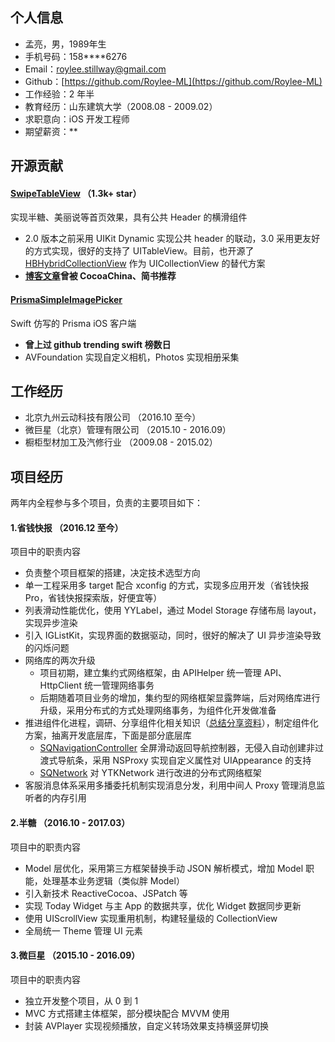 ## 个人信息

* 孟亮，男，1989年生
* 手机号码：158****6276
* Email：[roylee.stillway@gmail.com](roylee.stillway@gmail.com)
* Github：[https://github.com/Roylee-ML](https://github.com/Roylee-ML)
* 工作经验：2 年半
* 教育经历：山东建筑大学（2008.08 - 2009.02）
* 求职意向：iOS 开发工程师
* 期望薪资：**

## 开源贡献

#### [SwipeTableView](https://github.com/Roylee-ML/SwipeTableView) **（1.3k+ star）**

实现半糖、美丽说等首页效果，具有公共 Header 的横滑组件

* 2.0 版本之前采用 UIKit Dynamic 实现公共 header 的联动，3.0 采用更友好的方式实现，很好的支持了 UITableView。目前，也开源了 [HBHybridCollectionView](https://github.com/Roylee-ML/HBHybridCollectionView) 作为 UICollectionView 的替代方案
* **[博客文章](http://error408.com/2016/07/14/SwipeTableView/)曾被 CocoaChina、简书推荐**

#### [PrismaSimpleImagePicker](https://github.com/Roylee-ML/PrismaSimpleImagePicker)

Swift 仿写的 Prisma iOS 客户端

* **曾上过 github trending swift 榜数日**
* AVFoundation 实现自定义相机，Photos 实现相册采集

## 工作经历 

* 北京九州云动科技有限公司 （2016.10 至今）
* 微巨星（北京）管理有限公司 （2015.10 - 2016.09）
* 橱柜型材加工及汽修行业 （2009.08 - 2015.02）

## 项目经历

两年内全程参与多个项⽬，负责的主要项⽬如下：

#### 1.省钱快报 （2016.12 至今）

项目中的职责内容

* 负责整个项目框架的搭建，决定技术选型方向
* 单一工程采用多 target 配合 xconfig 的方式，实现多应用开发（省钱快报 Pro，省钱快报探索版，好便宜等）
* 列表滑动性能优化，使用 YYLabel，通过 Model Storage 存储布局 layout，实现异步渲染
* 引入 IGListKit，实现界面的数据驱动，同时，很好的解决了 UI 异步渲染导致的闪烁问题
* 网络库的两次升级
	- 项目初期，建立集约式网络框架，由 APIHelper 统一管理 API、HttpClient 统一管理网络事务
	- 后期随着项目业务的增加，集约型的网络框架显露弊端，后对网络库进行升级，采用分布式的方式处理网络事务，为组件化开发做准备
* 推进组件化进程，调研、分享组件化相关知识（[总结分享资料](https://github.com/Roylee-ML/Interview/blob/master/model_source.md)），制定组件化方案，抽离开发底层库，下面是部分底层库
	- [SQNavigationController](https://github.com/Roylee-ML/SQNavigationController) 全屏滑动返回导航控制器，无侵入自动创建非过渡式导航条，采用 NSProxy 实现自定义属性对 UIAppearance 的支持
	- [SQNetwork](https://github.com/Roylee-ML/SQNetwork) 对 YTKNetwork 进行改进的分布式网络框架
* 客服消息体系采用多播委托机制实现消息分发，利用中间人 Proxy 管理消息监听者的内存引用

#### 2.半糖 （2016.10 - 2017.03）

项目中的职责内容

* Model 层优化，采用第三方框架替换手动 JSON 解析模式，增加 Model 职能，处理基本业务逻辑（类似胖 Model）
* 引入新技术 ReactiveCocoa、JSPatch 等
* 实现 Today Widget 与主 App 的数据共享，优化 Widget 数据同步更新
* 使用 UIScrollView 实现重用机制，构建轻量级的 CollectionView
* 全局统一 Theme 管理 UI 元素

#### 3.微巨星 （2015.10 - 2016.09）

项目中的职责内容

* 独立开发整个项目，从 0 到 1
* MVC 方式搭建主体框架，部分模块配合 MVVM 使用
* 封装 AVPlayer 实现视频播放，自定义转场效果支持横竖屏切换





